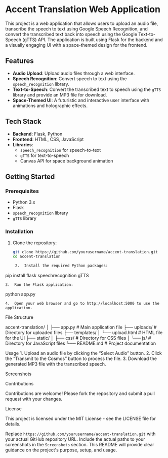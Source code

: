 

# Accent Translation Web Application

This project is a web application that allows users to upload an audio file, transcribe the speech to text using Google Speech Recognition, and convert the transcribed text back into speech using the Google Text-to-Speech (gTTS) API. The application is built using Flask for the backend and a visually engaging UI with a space-themed design for the frontend.

## Features

- **Audio Upload**: Upload audio files through a web interface.
- **Speech Recognition**: Convert speech to text using the `speech_recognition` library.
- **Text-to-Speech**: Convert the transcribed text to speech using the `gTTS` library and provide an MP3 file for download.
- **Space-Themed UI**: A futuristic and interactive user interface with animations and holographic effects.

## Tech Stack

- **Backend**: Flask, Python
- **Frontend**: HTML, CSS, JavaScript
- **Libraries**: 
  - `speech_recognition` for speech-to-text
  - `gTTS` for text-to-speech
  - Canvas API for space background animation

## Getting Started

### Prerequisites

- Python 3.x
- Flask
- `speech_recognition` library
- `gTTS` library

### Installation

1. Clone the repository:
   ```bash
   git clone https://github.com/yourusername/accent-translation.git
   cd accent-translation

	2.	Install the required Python packages:

pip install flask speechrecognition gTTS


	3.	Run the Flask application:

python app.py


	4.	Open your web browser and go to http://localhost:5000 to use the application.

File Structure

accent-translation/
│
├── app.py                  # Main application file
├── uploads/                # Directory for uploaded files
├── templates/
│   └── upload.html         # HTML file for the UI
├── static/
│   ├── css/                # Directory for CSS files
│   └── js/                 # Directory for JavaScript files
└── README.md               # Project documentation

Usage
	1.	Upload an audio file by clicking the “Select Audio” button.
	2.	Click the “Transmit to the Cosmos” button to process the file.
	3.	Download the generated MP3 file with the transcribed speech.

Screenshots

Contributions

Contributions are welcome! Please fork the repository and submit a pull request with your changes.

License

This project is licensed under the MIT License - see the LICENSE file for details.

Replace `https://github.com/yourusername/accent-translation.git` with your actual GitHub repository URL. Include the actual paths to your screenshots in the `Screenshots` section. This README will provide clear guidance on the project's purpose, setup, and usage.

